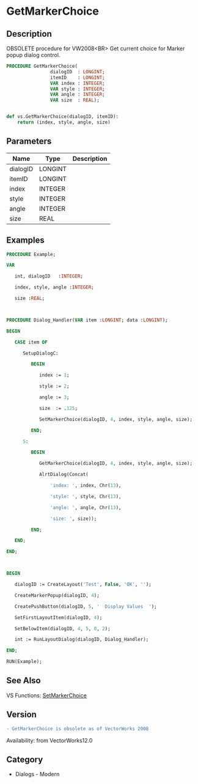 # GetMarkerChoice

## Description
OBSOLETE procedure for VW2008&lt;BR&gt;
Get current choice for Marker popup dialog control.

```pascal
PROCEDURE GetMarkerChoice(
				dialogID  : LONGINT;
				itemID    : LONGINT;
				VAR index : INTEGER;
				VAR style : INTEGER;
				VAR angle : INTEGER;
				VAR size  : REAL);
```

```python

def vs.GetMarkerChoice(dialogID, itemID):
    return (index, style, angle, size)
```

## Parameters
|Name|Type|Description|
|---|---|---|
|dialogID|LONGINT||
|itemID|LONGINT||
|index|INTEGER||
|style|INTEGER||
|angle|INTEGER||
|size|REAL||

## Examples
```pascal
PROCEDURE Example;

VAR

   int, dialogID   :INTEGER;

   index, style, angle :INTEGER;

   size :REAL;



PROCEDURE Dialog_Handler(VAR item :LONGINT; data :LONGINT);

BEGIN

   CASE item OF

      SetupDialogC:

         BEGIN

            index := 1;

            style := 2;

            angle := 3;

            size  := .125;

            SetMarkerChoice(dialogID, 4, index, style, angle, size);

         END;

      5: 

         BEGIN

            GetMarkerChoice(dialogID, 4, index, style, angle, size);

            AlrtDialog(Concat(

	            'index: ', index, Chr(13), 

	            'style: ', style, Chr(13), 

	            'angle: ', angle, Chr(13), 

	            'size: ', size));

         END;

   END;

END;



BEGIN

   dialogID := CreateLayout('Test', False, 'OK', '');

   CreateMarkerPopup(dialogID, 4);

   CreatePushButton(dialogID, 5, '  Display Values  ');

   SetFirstLayoutItem(dialogID, 4);

   SetBelowItem(dialogID, 4, 5, 0, 2);

   int := RunLayoutDialog(dialogID, Dialog_Handler);

END;

RUN(Example);


```

## See Also
VS Functions:
[SetMarkerChoice](SetMarkerChoice.md)

## Version
```diff
- GetMarkerChoice is obsolete as of VectorWorks 2008
```

Availability: from VectorWorks12.0
## Category
* Dialogs - Modern


